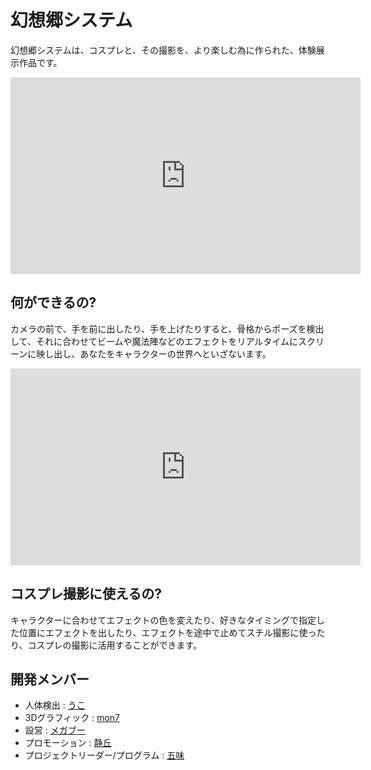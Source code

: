 # 幻想郷システム

幻想郷システムは、コスプレと、その撮影を、より楽しむ為に作られた、体験展示作品です。

<iframe width="560" height="315" src="https://www.youtube.com/embed/wuiauR0mvHU" frameborder="0" gesture="media" allow="encrypted-media" allowfullscreen></iframe>

## 何ができるの?

カメラの前で、手を前に出したり、手を上げたりすると、骨格からポーズを検出して、それに合わせてビームや魔法陣などのエフェクトをリアルタイムにスクリーンに映し出し、あなたをキャラクターの世界へといざないます。

<iframe width="560" height="315" src="https://www.youtube.com/embed/vYDXryfmjQk" frameborder="0" gesture="media" allow="encrypted-media" allowfullscreen></iframe>

## コスプレ撮影に使えるの?

キャラクターに合わせてエフェクトの色を変えたり、好きなタイミングで指定した位置にエフェクトを出したり、エフェクトを途中で止めてスチル撮影に使ったり、コスプレの撮影に活用することができます。

## 開発メンバー

* 人体検出 : [うこ](https://twitter.com/ukokq)
* 3Dグラフィック : [mon7](https://twitter.com/Realize_mon7)
* 設営 : [メガブー](https://twitter.com/Realize_mega)
* プロモーション : [静丘](https://twitter.com/Siz_oka)
* プロジェクトリーダー/プログラム : [五味](https://twitter.com/GomiHgy)